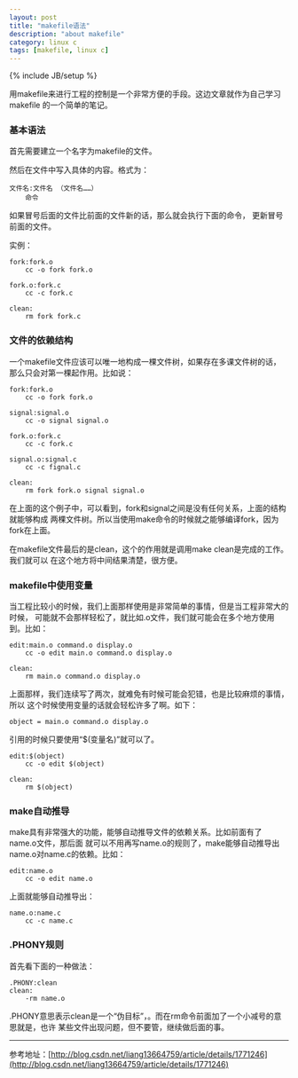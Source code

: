 ```yaml
---
layout: post
title: "makefile语法"
description: "about makefile"
category: linux c
tags: [makefile, linux c]
---
```

{% include JB/setup %}

用makefile来进行工程的控制是一个非常方便的手段。这边文章就作为自己学习makefile
的一个简单的笔记。

### 基本语法

首先需要建立一个名字为makefile的文件。

然后在文件中写入具体的内容。格式为：

	文件名:文件名 （文件名……）
		命令

如果冒号后面的文件比前面的文件新的话，那么就会执行下面的命令，
更新冒号前面的文件。

实例：
	
	fork:fork.o
		cc -o fork fork.o

	fork.o:fork.c
		cc -c fork.c

	clean:
		rm fork fork.c

### 文件的依赖结构

一个makefile文件应该可以唯一地构成一棵文件树，如果存在多课文件树的话，
那么只会对第一棵起作用。比如说：

	fork:fork.o
		cc -o fork fork.o

	signal:signal.o
		cc -o signal signal.o

	fork.o:fork.c
		cc -c fork.c

	signal.o:signal.c
		cc -c fignal.c

	clean:
		rm fork fork.o signal signal.o

在上面的这个例子中，可以看到，fork和signal之间是没有任何关系，上面的结构就能够构成
两棵文件树。所以当使用make命令的时候就之能够编译fork，因为fork在上面。

在makefile文件最后的是clean，这个的作用就是调用make clean是完成的工作。我们就可以
在这个地方将中间结果清楚，很方便。

### makefile中使用变量

当工程比较小的时候，我们上面那样使用是非常简单的事情，但是当工程非常大的时候，
可能就不会那样轻松了，就比如.o文件，我们就可能会在多个地方使用到。比如：
	
	edit:main.o command.o display.o
		cc -o edit main.o command.o display.o

	clean:
		rm main.o command.o display.o

上面那样，我们连续写了两次，就难免有时候可能会犯错，也是比较麻烦的事情，所以
这个时候使用变量的话就会轻松许多了啊。如下：

	object = main.o command.o display.o

引用的时候只要使用“$(变量名)”就可以了。

	edit:$(object)
		cc -o edit $(object)

	clean:
		rm $(object)

### make自动推导

make具有非常强大的功能，能够自动推导文件的依赖关系。比如前面有了name.o文件，那后面
就可以不用再写name.o的规则了，make能够自动推导出name.o对name.c的依赖。比如：

	edit:name.o
		cc -o edit name.o

上面就能够自动推导出：
	
	name.o:name.c
		cc -c name.c

### .PHONY规则

首先看下面的一种做法：

	.PHONY:clean
	clean:
		-rm name.o

.PHONY意思表示clean是一个“伪目标”，。而在rm命令前面加了一个小减号的意思就是，也许
某些文件出现问题，但不要管，继续做后面的事。

----

参考地址：[http://blog.csdn.net/liang13664759/article/details/1771246](http://blog.csdn.net/liang13664759/article/details/1771246)


